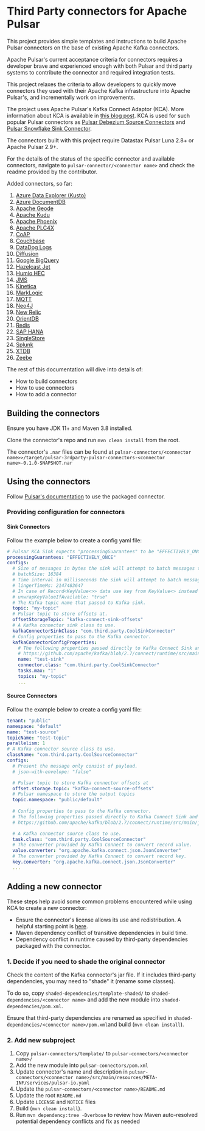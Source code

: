 # Third Party connectors for Apache Pulsar

This project provides simple templates and instructions to build Apache Pulsar connectors on the base of 
existing Apache Kafka connectors. 

Apache Pulsar's current acceptance criteria for connectors requires a developer brave and experienced enough 
with both Pulsar and third party systems to contribute the connector and required integration tests.

This project relaxes the criteria to allow developers to quickly move connectors
they used with their Apache Kafka infrastructure into Apache Pulsar's, and incrementally work on improvements.

The project uses Apache Pulsar's Kafka Connect Adaptor (KCA). More information about KCA is available in 
[this blog post](https://www.datastax.com/blog/simplify-migrating-kafka-to-pulsar-kafka-connect-support).
KCA is used for such popular Pulsar connectors as 
[Pulsar Debezium Source Connectors](https://github.com/apache/pulsar/tree/master/pulsar-io/debezium) and
[Pulsar Snowflake Sink Connector](https://github.com/datastax/snowflake-connector).

The connectors built with this project require Datastax Pulsar Luna 2.8+ or Apache Pulsar 2.9+. 

For the details of the status of the specific connector and available connectors, navigate to 
`pulsar-connector/<connector name>` and check the readme provided by the contributor.

Added connectors, so far:

1. [Azure Data Explorer (Kusto)](pulsar-connectors/azure-kusto)
2. [Azure DocumentDB](pulsar-connectors/azure-documentdb)
3. [Apache Geode](pulsar-connectors/geode)
4. [Apache Kudu](pulsar-connectors/kudu)
5. [Apache Phoenix](pulsar-connectors/phoenix)
6. [Apache PLC4X](pulsar-connectors/plc4x)
7. [CoAP](pulsar-connectors/coap)
8. [Couchbase](pulsar-connectors/couchbase)
9. [DataDog Logs](pulsar-connectors/datadog)
10. [Diffusion](pulsar-connectors/diffusion)
11. [Google BigQuery](pulsar-connectors/bigquery)
12. [Hazelcast Jet](pulsar-connectors/hazelcast)
13. [Humio HEC](pulsar-connectors/humio)
14. [JMS](pulsar-connectors/jms)
15. [Kinetica](pulsar-connectors/kinetica)
16. [MarkLogic](pulsar-connectors/marklogic)
17. [MQTT](pulsar-connectors/mqtt)
18. [Neo4J](pulsar-connectors/neo4j)
19. [New Relic](pulsar-connectors/newrelic)
20. [OrientDB](pulsar-connectors/orientdb)
21. [Redis](pulsar-connectors/redis)
22. [SAP HANA](pulsar-connectors/sap-hana)
23. [SingleStore](pulsar-connectors/singlestore)
24. [Splunk](pulsar-connectors/splunk)
25. [XTDB](pulsar-connectors/xtdb)
26. [Zeebe](pulsar-connectors/zeebe)

The rest of this documentation will dive into details of:

* How to build connectors
* How to use connectors
* How to add a connector

## Building the connectors

Ensure you have JDK 11+ and Maven 3.8 installed.

Clone the connector's repo and run `mvn clean install` from the root. 

The connector's `.nar` files can be found at `pulsar-connectors/<connector name>>/target/pulsar-3rdparty-pulsar-connectors-<connector name>-0.1.0-SNAPSHOT.nar`

## Using the connectors

Follow [Pulsar's documentation](https://pulsar.apache.org/docs/en/io-use/) to use the packaged connector.

### Providing configuration for connectors

#### Sink Connectors

Follow the example below to create a config yaml file: 

```yaml
# Pulsar KCA Sink expects "processingGuarantees" to be "EFFECTIVELY_ONCE"`
processingGuarantees: "EFFECTIVELY_ONCE"
configs:
  # Size of messages in bytes the sink will attempt to batch messages together before flush.
  # batchSize: 16384
  # Time interval in milliseconds the sink will attempt to batch messages together before flush.
  # lingerTimeMs: 2147483647
  # In case of Record<KeyValue<>> data use key from KeyValue<> instead of one from Record.
  # unwrapKeyValueIfAvailable: "true"
  # The Kafka topic name that passed to Kafka sink.
  topic: "my-topic"
  # Pulsar topic to store offsets at.
  offsetStorageTopic: "kafka-connect-sink-offsets"
  # A Kafka connector sink class to use.
  kafkaConnectorSinkClass: "com.third.party.CoolSinkConnector"
  # Config properties to pass to the Kafka connector.
  kafkaConnectorConfigProperties:
    # The following properties passed directly to Kafka Connect Sink and defined by it or by
    # https://github.com/apache/kafka/blob/2.7/connect/runtime/src/main/java/org/apache/kafka/connect/runtime/ConnectorConfig.java
    name: "test-sink"
    connector.class: "com.third.party.CoolSinkConnector"
    tasks.max: "1"
    topics: "my-topic"
    ...
```

#### Source Connectors

Follow the example below to create a config yaml file:

```yaml
tenant: "public"
namespace: "default"
name: "test-source"
topicName: "test-topic"
parallelism: 1
# A Kafka connector source class to use.
className: "com.third.party.CoolSourceConnector"
configs:
  # Present the message only consist of payload.
  # json-with-envelope: "false"

  # Pulsar topic to store Kafka connector offsets at
  offset.storage.topic: "kafka-connect-source-offsets"
  # Pulsar namespace to store the output topics
  topic.namespace: "public/default"
  
  # Config properties to pass to the Kafka connector.
  # The following properties passed directly to Kafka Connect Sink and defined by it or by
  # https://github.com/apache/kafka/blob/2.7/connect/runtime/src/main/java/org/apache/kafka/connect/runtime/ConnectorConfig.java

  # A Kafka connector source class to use.
  task.class: "com.third.party.CoolSourceConnector"
  # The converter provided by Kafka Connect to convert record value.
  value.converter: "org.apache.kafka.connect.json.JsonConverter"
  # The converter provided by Kafka Connect to convert record key.
  key.converter: "org.apache.kafka.connect.json.JsonConverter"
  ...
```

## Adding a new connector

These steps help avoid some common problems encountered while using KCA to create a new connector:

* Ensure the connector's license allows its use and redistribution. A helpful starting point is [here](https://www.apache.org/legal/resolved.html).  
* Maven dependency conflict of transitive dependencies in build time.
* Dependency conflict in runtime caused by third-party dependencies packaged with the connector.

### 1. Decide if you need to shade the original connector

Check the content of the Kafka connector's jar file. If it includes third-party dependencies, 
you may need to "shade" it (rename some classes).

To do so, copy `shaded-dependencies/template-shaded/` to `shaded-dependencies/<connector name>` 
and add the new module into `shaded-dependencies/pom.xml`.

Ensure that third-party dependencies are renamed as specified 
in `shaded-dependencies/<connector name>/pom.xml`and build (`mvn clean install`).

### 2. Add new subproject

1. Copy `pulsar-connectors/template/` to `pulsar-connectors/<connector name>/`
2. Add the new module into `pulsar-connectors/pom.xml`
3. Update connector's name and description in `pulsar-connectors/<connector name>/src/main/resources/META-INF/services/pulsar-io.yaml`
4. Update the `pulsar-connectors/<connector name>/README.md`
5. Update the root `README.md`
6. Update `LICENSE` and `NOTICE` files
7. Build (`mvn clean install`). 
8. Run `mvn dependency:tree -Dverbose` to review how Maven auto-resolved potential dependency conflicts and fix as needed

